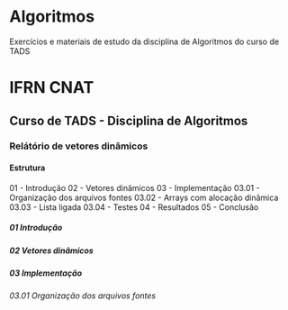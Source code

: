 # Algoritmos
Exercícios e materiais de estudo da disciplina de Algoritmos do curso de TADS 
# IFRN CNAT #
## Curso de TADS - Disciplina de Algoritmos ##
### Relátório de vetores dinâmicos ###

#### Estrutura ####

01 - Introdução
02 - Vetores dinâmicos
03 - Implementação
03.01 - Organização dos arquivos fontes
03.02 - Arrays com alocação dinâmica
03.03 - Lista ligada
03.04 - Testes
04 - Resultados
05 - Conclusão

##### 01 Introdução #####
##### 02 Vetores dinâmicos #####
##### 03 Implementação #####
###### 03.01 Organização dos arquivos fontes ######
